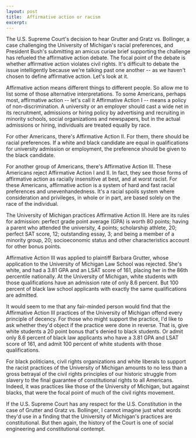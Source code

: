 ```yaml
---
layout: post
title:  Affirmative action or racism
excerpt:
---
```












The U.S. Supreme Court's decision to hear Grutter and Gratz vs. Bollinger, a case challenging the University of Michigan's racial preferences, and President Bush's submitting an amicus curiae brief supporting the challenge has refueled the affirmative action debate. The focal point of the debate is whether affirmative action violates civil rights. It's difficult to debate the issue intelligently because we're talking past one another -- as we haven't chosen to define affirmative action. Let's look at it.

Affirmative action means different things to different people. So allow me to list some of those alternative interpretations. To some Americans, perhaps most, affirmative action -- let's call it Affirmative Action I -- means a policy of non-discrimination. A university or an employer should cast a wide net in its recruitment, admissions or hiring policy by advertising and recruiting in minority schools, social organizations and newspapers, but in the actual admissions or hiring, individuals are treated equally by race.

For other Americans, there's Affirmative Action II. For them, there should be racial preferences. If a white and black candidate are equal in qualifications for university admission or employment, the preference should be given to the black candidate.

For another group of Americans, there's Affirmative Action III. These Americans reject Affirmative Action I and II. In fact, they see those forms of affirmative action as racially insensitive at best, and at worst racist. For these Americans, affirmative action is a system of hard and fast racial preferences and unevenhandedness. It's a racial spoils system where consideration and privileges, in whole or in part, are based solely on the race of the individual.

The University of Michigan practices Affirmative Action III. Here are its rules for admission: perfect grade point average (GPA) is worth 80 points; having a parent who attended the university, 4 points; scholarship athlete, 20; perfect SAT score, 12; outstanding essay, 3; and being a member of a minority group, 20; socioeconomic status and other characteristics account for other bonus points.

Affirmative Action III was applied to plaintiff Barbara Grutter, whose application to the University of Michigan Law School was rejected. She's white, and had a 3.81 GPA and an LSAT score of 161, placing her in the 86th percentile nationally. At the University of Michigan, white students with those qualifications have an admission rate of only 8.6 percent. But 100 percent of black law school applicants with exactly the same qualifications are admitted.

It would seem to me that any fair-minded person would find that the Affirmative Action III practices of the University of Michigan offend every principle of decency. For those who might support the practice, I'd like to ask whether they'd object if the practice were done in reverse. That is, give white students a 20 point bonus that's denied to black students. Or admit only 8.6 percent of black law applicants who have a 3.81 GPA and LSAT score of 161, and admit 100 percent of white students with those qualifications.

For black politicians, civil rights organizations and white liberals to support the racist practices of the University of Michigan amounts to no less than a gross betrayal of the civil rights principles of our historic struggle from slavery to the final guarantee of constitutional rights to all Americans. Indeed, it was practices like those of the University of Michigan, but against blacks, that were the focal point of much of the civil rights movement.

If the U.S. Supreme Court has any respect for the U.S. Constitution in the case of Grutter and Gratz vs. Bollinger, I cannot imagine just what words they'd use in a finding that the University of Michigan's practices are constitutional. But then again, the history of the Court is one of social engineering and constitutional contempt.


